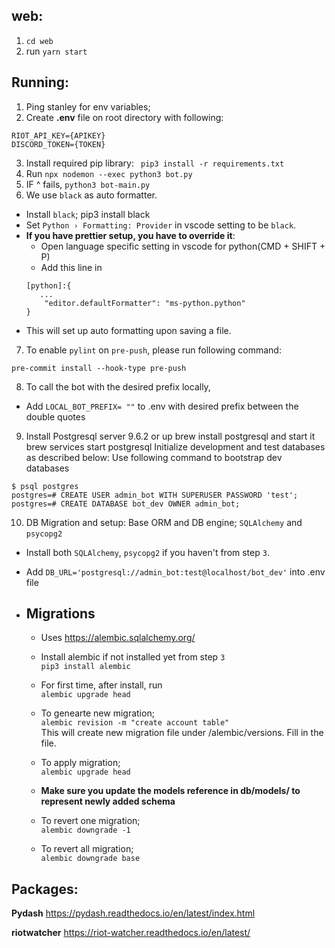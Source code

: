 ## web:

1. `cd web`
2. run `yarn start`

## Running:

1. Ping stanley for env variables;
2. Create **.env** file on root directory with following:

```
RIOT_API_KEY={APIKEY}
DISCORD_TOKEN={TOKEN}
```

3. Install required pip library:
   ` pip3 install -r requirements.txt`
4. Run `npx nodemon --exec python3 bot.py`
5. IF ^ fails, `python3 bot-main.py`
6. We use `black` as auto formatter.

- Install `black`; pip3 install black
- Set `Python › Formatting: Provider` in vscode setting to be `black`.
- **If you have prettier setup, you have to override it**:
  - Open language specific setting in vscode for python(CMD + SHIFT + P)
  - Add this line in
  ```
  [python]:{
     ...
      "editor.defaultFormatter": "ms-python.python"
  }
  ```
- This will set up auto formatting upon saving a file.

7. To enable `pylint` on `pre-push`, please run following command:

```
pre-commit install --hook-type pre-push
```

8. To call the bot with the desired prefix locally,

- Add `LOCAL_BOT_PREFIX= ""` to .env with desired prefix between the double quotes

9. Install Postgresql server 9.6.2 or up brew install postgresql and start it brew services start postgresql
   Initialize development and test databases as described below:
   Use following command to bootstrap dev databases

```
$ psql postgres
postgres=# CREATE USER admin_bot WITH SUPERUSER PASSWORD 'test';
postgres=# CREATE DATABASE bot_dev OWNER admin_bot;
```

10. DB Migration and setup:
    Base ORM and DB engine; `SQLAlchemy` and `psycopg2`

- Install both `SQLAlchemy`, `psycopg2` if you haven't from step `3`.
- Add `DB_URL='postgresql://admin_bot:test@localhost/bot_dev'` into .env file
- ## Migrations

  - Uses https://alembic.sqlalchemy.org/

  - Install alembic if not installed yet from step `3`  
    `pip3 install alembic`

  - For first time, after install, run  
    `alembic upgrade head`

  - To genearte new migration;  
    `alembic revision -m "create account table"`  
    This will create new migration file under /alembic/versions. Fill in the file.

  - To apply migration;  
    `alembic upgrade head`

  - **Make sure you update the models reference in db/models/ to represent newly added schema**

  - To revert one migration;  
    `alembic downgrade -1`

  - To revert all migration;  
    `alembic downgrade base`

## Packages:

**Pydash**
https://pydash.readthedocs.io/en/latest/index.html

**riotwatcher**
https://riot-watcher.readthedocs.io/en/latest/

